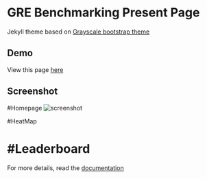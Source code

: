 GRE Benchmarking Present Page
=========================

Jekyll theme based on [Grayscale bootstrap theme ](http://ironsummitmedia.github.io/startbootstrap-grayscale/)

## Demo
View this page [here](https://rzwen.github.io/)

## Screenshot
#Homepage
![screenshot](https://raw.githubusercontent.com/jeromelachaud/grayscale-theme/master/screenshot.png)

#HeatMap

#Leaderboard
=========
For more details, read the [documentation](http://jekyllrb.com/)
